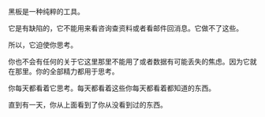 黑板是一种纯粹的工具。

它是有缺陷的，它不能用来看咨询查资料或者看邮件回消息。它做不了这些。

所以，它迫使你思考。

你也不会有任何的关于它这里那里不能用了或者数据有可能丢失的焦虑。因为它就在那里。你的全部精力都用于思考。

你每天都看着它思考。每天都看着这些你每天都看着都知道的东西。

直到有一天，你从上面看到了你从没看到过的东西。
